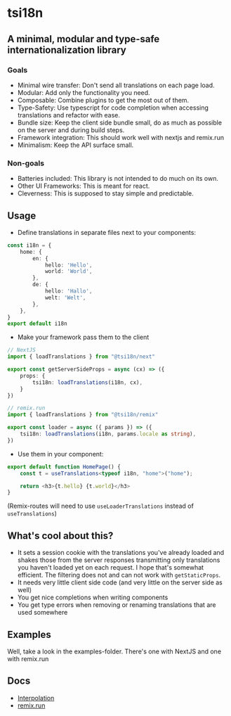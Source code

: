 # tsi18n

## A minimal, modular and type-safe internationalization library

### Goals
* Minimal wire transfer: Don't send all translations on each page load.
* Modular: Add only the functionality you need.
* Composable: Combine plugins to get the most out of them.
* Type-Safety: Use typescript for code completion when accessing translations
and refactor with ease.
* Bundle size: Keep the client side bundle small, do as much as possible on the
server and during build steps.
* Framework integration: This should work well with nextjs and remix.run
* Minimalism: Keep the API surface small.

### Non-goals
* Batteries included: This library is not intended to do much on its own.
* Other UI Frameworks: This is meant for react.
* Cleverness: This is supposed to stay simple and predictable.

## Usage
* Define translations in separate files next to your components:
```ts
const i18n = {
    home: {
        en: {
            hello: 'Hello',
            world: 'World',
        },
        de: {
            hello: 'Hallo',
            welt: 'Welt',
        },
    },
}
export default i18n
```

* Make your framework pass them to the client
```ts
// NextJS
import { loadTranslations } from "@tsi18n/next"

export const getServerSideProps = async (cx) => ({
    props: {
        tsi18n: loadTranslations(i18n, cx),
    }
})
```
```ts
// remix.run
import { loadTranslations } from "@tsi18n/remix"

export const loader = async ({ params }) => ({
    tsi18n: loadTranslations(i18n, params.locale as string),
})
```

* Use them in your component:
```ts
export default function HomePage() {
    const t = useTranslations<typeof i18n, "home">("home");

    return <h3>{t.hello} {t.world}</h3>
}
```
(Remix-routes will need to use `useLoaderTranslations` instead of `useTranslations`)

## What's cool about this?
* It sets a session cookie with the translations you've already loaded and shakes
those from the server responses transmitting only translations you haven't
loaded yet on each request. I hope that's somewhat efficient. The filtering
does not and can not work with `getStaticProps`.
* It needs very little client side code (and very little on the server side as well)
* You get nice completions when writing components
* You get type errors when removing or renaming translations that are used somewhere

## Examples
Well, take a look in the examples-folder. There's one with NextJS and one with remix.run

## Docs
* [Interpolation](docs/INTERPOLATION.md)
* [remix.run](docs/REMIX.md)
